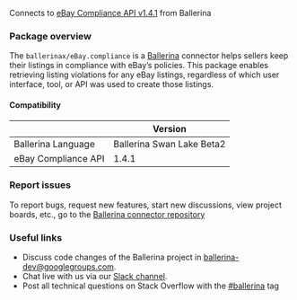 Connects to [eBay Compliance API v1.4.1](https://developer.ebay.com) from Ballerina

### Package overview
The `ballerinax/eBay.compliance` is a [Ballerina](https://ballerina.io/) connector helps sellers keep their listings in compliance with eBay’s policies.
This package enables retrieving listing violations for any eBay listings, regardless of which user interface, tool, or API was used to create those listings.

#### Compatibility
|                                   | Version                       |
|-----------------------------------|-------------------------------|
| Ballerina Language                | Ballerina Swan Lake Beta2     |
| eBay Compliance API               | 1.4.1                         |

### Report issues
To report bugs, request new features, start new discussions, view project boards, etc., go to the [Ballerina connector repository](link)

### Useful links
- Discuss code changes of the Ballerina project in [ballerina-dev@googlegroups.com](mailto:ballerina-dev@googlegroups.com).
- Chat live with us via our [Slack channel](https://ballerina.io/community/slack/).
- Post all technical questions on Stack Overflow with the [#ballerina](https://stackoverflow.com/questions/tagged/ballerina) tag